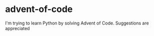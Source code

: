 # advent-of-code

I'm trying to learn Python by solving Advent of Code. Suggestions are appreciated
